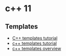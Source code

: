 # c++ 11

## Templates

- [C++ templates tutorial](https://www.codeproject.com/Articles/257589/An-Idiots-Guide-to-Cplusplus-Templates-Part)
- [c++ templates tutorial](https://www.tutorialspoint.com/cplusplus/cpp_templates.htm)
- [c++ templates overview](http://www.cplusplus.com/articles/EhvU7k9E/)